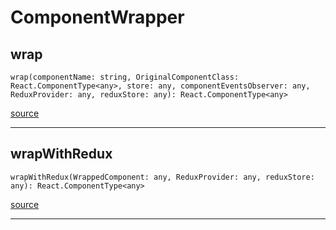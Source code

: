 # ComponentWrapper

## wrap

`wrap(componentName: string, OriginalComponentClass: React.ComponentType<any>, store: any, componentEventsObserver: any, ReduxProvider: any, reduxStore: any): React.ComponentType<any>`

[source](https://github.com/doananh234/antd-react-admin/blob/v2/lib/src/components/ComponentWrapper.tsx#L7)

---

## wrapWithRedux

`wrapWithRedux(WrappedComponent: any, ReduxProvider: any, reduxStore: any): React.ComponentType<any>`

[source](https://github.com/doananh234/antd-react-admin/blob/v2/lib/src/components/ComponentWrapper.tsx#L64)

---


